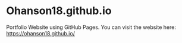 # Ohanson18.github.io
Portfolio Website using GitHub Pages. You can visit the website here:
 https://ohanson18.github.io/

